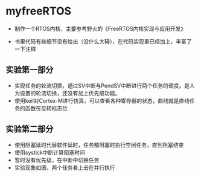 # myfreeRTOS
- 制作一个RTOS内核，主要参考野火的《FreeRTOS内核实现与应用开发》

- 书里代码有些细节没有给出（没什么大碍），在代码实现里已经加上，丰富了一下注释

## 实验第一部分

- 实现任务的轮流切换，通过SV中断与PendSV中断进行两个任务的调度。是人为设置的轮流切换，还没有加上优先级功能。
- 使用keil对Cortex-M进行仿真，可以查看各种寄存器的状态，曲线就是直线任务的函数在反转标志位





## 实验第二部分

- 使用阻塞延时代替软件延时，任务都阻塞时执行空闲任务，直到阻塞结束
- 使用systick中断计算阻塞时间
- 暂时没有优先级，在中断中切换任务
- 实验现象如图，两个任务看上去在并行执行
